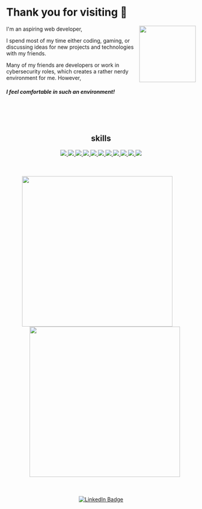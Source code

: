 




# Thank you for visiting	👋


<div align="left">
<img src="https://github.com/jonas8900/jonas8900/assets/123127839/8043a952-38db-4f92-a356-58215f995c61" width="150" height="150" align="right">


I'm an aspiring web developer, 

I spend most of my time either coding, gaming, or discussing ideas for new projects and technologies with my friends.

Many of my friends are developers or work in cybersecurity roles, which creates a rather nerdy environment for me. However, 

##### I feel comfortable in such an environment!
<br>

</div>


<br>
<br>

<h2 align="center">skills</h2>

<div align="center">

  <a href="https://skillicons.dev/icons?i=html,css,javascript,react,nextjs,github,nodejs,py,mongodb&perline=3">
    <img class="skill-icon" src="https://skillicons.dev/icons?i=html">
    <img class="skill-icon" src="https://skillicons.dev/icons?i=css">
    <img class="skill-icon" src="https://skillicons.dev/icons?i=javascript">
    <img class="skill-icon" src="https://skillicons.dev/icons?i=react">
    <img class="skill-icon" src="https://skillicons.dev/icons?i=nextjs">
    <img class="skill-icon" src="https://skillicons.dev/icons?i=github">
    <img class="skill-icon" src="https://skillicons.dev/icons?i=nodejs">
    <img class="skill-icon" src="https://skillicons.dev/icons?i=py">
    <img class="skill-icon" src="https://skillicons.dev/icons?i=mongodb">
    <img class="skill-icon" src="https://skillicons.dev/icons?i=styledcomponents">
    <img class="skill-icon" src="https://skillicons.dev/icons?i=vscode">
  </a>
</div>
<br>
<br>
<br>

<div align="center">
  <img src="https://github-readme-stats.vercel.app/api/top-langs/?username=jonas8900&layout=compact&theme=transparent" style="margin-right: 20px;" width="400" />
  <img src="https://github-readme-stats.vercel.app/api?username=jonas8900&show_icons=true&theme=transparent" style="margin-left: 20px;" width="400" />
</div>
<br>
<br>
<br>
<div align="center">
<img src="https://komarev.com/ghpvc/?username=jonas8900&style=flat-square&color=blue" alt=""/>
 
 </div>

<div id="badges" align="center">
  <a href="https://www.linkedin.com/in/jonas-dally-373332287" >
    <img src="https://img.shields.io/badge/LinkedIn-blue?style=for-the-badge&logo=linkedin&logoColor=white" alt="LinkedIn Badge"/>
  </a>

 
</div>


